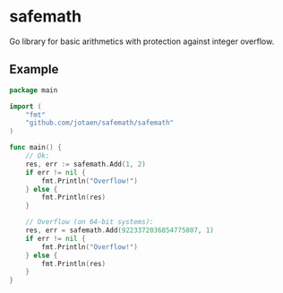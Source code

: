 # safemath

Go library for basic arithmetics with protection against integer overflow.

## Example

```go
package main

import (
	"fmt"
	"github.com/jotaen/safemath/safemath"
)

func main() {
	// Ok:
	res, err := safemath.Add(1, 2)
	if err != nil {
		fmt.Println("Overflow!")
	} else {
		fmt.Println(res)
	}

	// Overflow (on 64-bit systems):
	res, err = safemath.Add(9223372036854775807, 1)
	if err != nil {
		fmt.Println("Overflow!")
	} else {
		fmt.Println(res)
	}
}
```

